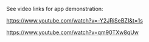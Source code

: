 See video links for app demonstration:

https://www.youtube.com/watch?v=-Y2JRiSeBZI&t=1s

https://www.youtube.com/watch?v=qm90TXw8qUw
